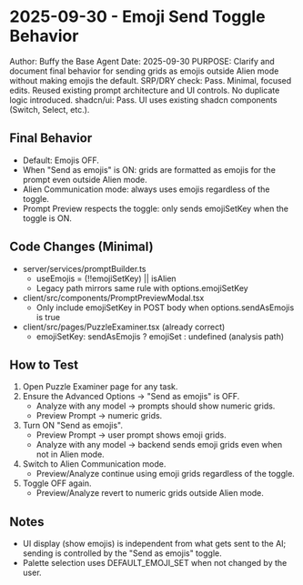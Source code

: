 # 2025-09-30 - Emoji Send Toggle Behavior

Author: Buffy the Base Agent
Date: 2025-09-30
PURPOSE: Clarify and document final behavior for sending grids as emojis outside Alien mode without making emojis the default.
SRP/DRY check: Pass. Minimal, focused edits. Reused existing prompt architecture and UI controls. No duplicate logic introduced.
shadcn/ui: Pass. UI uses existing shadcn components (Switch, Select, etc.).

## Final Behavior
- Default: Emojis OFF.
- When "Send as emojis" is ON: grids are formatted as emojis for the prompt even outside Alien mode.
- Alien Communication mode: always uses emojis regardless of the toggle.
- Prompt Preview respects the toggle: only sends emojiSetKey when the toggle is ON.

## Code Changes (Minimal)
- server/services/promptBuilder.ts
  - useEmojis = (!!emojiSetKey) || isAlien
  - Legacy path mirrors same rule with options.emojiSetKey
- client/src/components/PromptPreviewModal.tsx
  - Only include emojiSetKey in POST body when options.sendAsEmojis is true
- client/src/pages/PuzzleExaminer.tsx (already correct)
  - emojiSetKey: sendAsEmojis ? emojiSet : undefined (analysis path)

## How to Test
1) Open Puzzle Examiner page for any task.
2) Ensure the Advanced Options → "Send as emojis" is OFF.
   - Analyze with any model → prompts should show numeric grids.
   - Preview Prompt → numeric grids.
3) Turn ON "Send as emojis".
   - Preview Prompt → user prompt shows emoji grids.
   - Analyze with any model → backend sends emoji grids even when not in Alien mode.
4) Switch to Alien Communication mode.
   - Preview/Analyze continue using emoji grids regardless of the toggle.
5) Toggle OFF again.
   - Preview/Analyze revert to numeric grids outside Alien mode.

## Notes
- UI display (show emojis) is independent from what gets sent to the AI; sending is controlled by the "Send as emojis" toggle.
- Palette selection uses DEFAULT_EMOJI_SET when not changed by the user.
